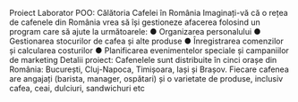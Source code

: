 Proiect Laborator POO: Călătoria Cafelei în România
 Imaginați-vă că o rețea de cafenele din România vrea să își gestioneze afacerea folosind un
 program care să ajute la următoarele: 
 ● Organizarea personalului
 ● Gestionarea stocurilor de cafea și alte produse
 ● Înregistrarea comenzilor și calcularea costurilor
 ● Planificarea evenimentelor speciale și campaniilor de marketing
 Detalii proiect:
 Cafenelele sunt distribuite în cinci orașe din România: București, Cluj-Napoca, Timișoara, Iași și
 Brașov. Fiecare cafenea are angajați (barista, manager, ospătari) și o varietate de produse,
 inclusiv cafea, ceai, dulciuri, sandwichuri etc
